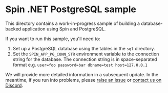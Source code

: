 # Spin .NET PostgreSQL sample

This directory contains a work-in-progress sample of building a database-backed
application using Spin and PostgreSQL.

If you want to run this sample, you'll need to:

1. Set up a PostgreSQL database using the tables in the `sql` directory.
1. Set the `SPIN_APP_PG_CONN_STR` environment variable to the connection string for the database.
   The connection string is in space-separated format e.g. `user=foo password=bar dbname=test host=127.0.0.1`

We will provide more detailed information in a subsequent update. In the
meantime, if you run into problems, please [raise an issue](https://github.com/fermyon/spin-dotnet-sdk/issues)
or [contact us on Discord](https://discord.gg/AAFNfS7NGf).
